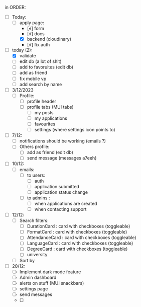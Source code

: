 
in ORDER: 
- [ ] Today:
  - [ ] apply page: 
    - [√] form 
    - [√] docs 
    - [x] backend (cloudinary)
    - [√] fix auth 

- [ ] today (2):
  - [x] validate 
  - [ ] edit db (a lot of shit)
  - [ ] add to favoruites (edit db)
  - [ ] add as friend 
  - [ ] fix mobile vp
  - [ ] add search by name

- [ ] 3/12/2023
  - [ ] Profile:
    - [ ] profile header 
    - [ ] profile tabs (MUI tabs)
      - [ ] my posts
      - [ ] my applications
      - [ ] favourites
      - [ ] settings (where settings icon points to)

- [ ] 7/12:
  - [ ] notifications should be working (emails ?)
  - [ ] Others profile: 
    - [ ] add as friend (edit db)
    - [ ] send message (messages a7eeh)

- [ ] 10/12: 
  - [ ] emails: 
    - [ ] to users: 
      - [ ] auth
      - [ ] application submitted 
      - [ ] application status change 
    - [ ] to admins : 
      - [ ] when applications are created 
      - [ ] when contacting support  

- [ ] 12/12: 
  - [ ] Search filters:
    - [ ] DurationCard : card with checkboxes (toggleable)
    - [ ] FormatCard : card with checkboxes (toggleable)
    - [ ] AttendanceCard : card with checkboxes (toggleable)
    - [ ] LanguageCard : card with checkboxes (toggleable)
    - [ ] DegreeCard : card with checkboxes (toggleable)
    - [ ] university 
  - [ ] Sort by 

- [ ] 20/12: 
    - [ ] Implement dark mode feature
  - [ ] Admin dashboard
  - [ ] alerts on stuff (MUI snackbars)
  - [ ] settings page 
  - [ ] send messages 
  - [ ] 